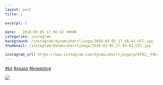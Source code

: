 ```yaml
---
layout: post
title: |
  
excerpt: |
    
date:   2018-03-05 17:56:42 +0000
categories: instagram
background: /instagram/dynamixherrljunga/2018-03-05_17-56-42_UTC.jpg
thumbnail: /instagram/dynamixherrljunga/2018-03-05_17-56-42_UTC.jpg

instagram_url: https://www.instagram.com/dynamixherrljunga/p/Bf81__FBn1v
---
```

[#bjj](https://www.instagram.com/explore/tags/bjj/) [#xpass](https://www.instagram.com/explore/tags/xpass/) [#kneeslice](https://www.instagram.com/explore/tags/kneeslice/)



<img src='{{ site.baseurl }}/instagram/dynamixherrljunga/2018-03-05_17-56-42_UTC.jpg' class='img-fluid' />
